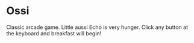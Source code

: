 # Ossi
Classic arcade game. Little aussi Echo is very hunger. Click any button at the keyboard and breakfast will begin!
